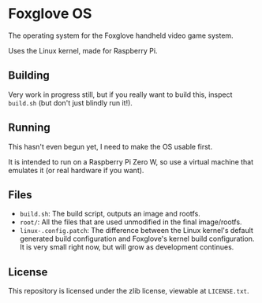 # Foxglove OS

The operating system for the Foxglove handheld video game system.

Uses the Linux kernel, made for Raspberry Pi.

## Building

Very work in progress still, but if you really want to build this,
inspect `build.sh` (but don't just blindly run it!).

## Running

This hasn't even begun yet, I need to make the OS usable first.

It is intended to run on a Raspberry Pi Zero W,
so use a virtual machine that emulates it (or real hardware if you want).

## Files

* `build.sh`: The build script, outputs an image and rootfs.
* `root/`: All the files that are used unmodified in the final image/rootfs.
* `linux-.config.patch`: The difference between the Linux kernel's default
generated build configuration and Foxglove's kernel build configuration.
It is very small right now, but will grow as development continues.

## License

This repository is licensed under the zlib license, viewable at `LICENSE.txt`.
